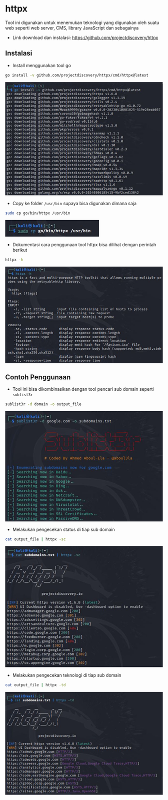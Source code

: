 # httpx
Tool ini digunakan untuk menemukan teknologi yang digunakan oleh suatu web seperti web server, CMS, library JavaScript dan sebagainya

- Link download dan instalasi: https://github.com/projectdiscovery/httpx

## Instalasi
- Install menggunakan tool go
```sh
go install -v github.com/projectdiscovery/httpx/cmd/httpx@latest
```

![alt text](https://github.com/rahardian-dwi-saputra/bugbounty-tools/blob/main/assets/httpx/httpx%201.JPG)

- Copy ke folder `/usr/bin` supaya bisa digunakan dimana saja
```sh
sudo cp go/bin/httpx /usr/bin
```

![alt text](https://github.com/rahardian-dwi-saputra/bugbounty-tools/blob/main/assets/httpx/httpx%202.JPG)

- Dokumentasi cara penggunaan tool httpx bisa dilihat dengan perintah berikut
```sh
httpx -h
```

![alt text](https://github.com/rahardian-dwi-saputra/bugbounty-tools/blob/main/assets/httpx/httpx%203.JPG)

## Contoh Penggunaan
- Tool ini bisa dikombinasikan dengan tool pencari sub domain seperti `sublist3r`
```sh
sublist3r -d domain -o output_file
```

![alt text](https://github.com/rahardian-dwi-saputra/bugbounty-tools/blob/main/assets/httpx/httpx%204.JPG)

- Melakukan pengecekan status di tiap sub domain
```sh
cat output_file | httpx -sc
```

![alt text](https://github.com/rahardian-dwi-saputra/bugbounty-tools/blob/main/assets/httpx/httpx%205.JPG)

- Melakukan pengecekan teknologi di tiap sub domain
```sh
cat output_file | httpx -td
```

![alt text](https://github.com/rahardian-dwi-saputra/bugbounty-tools/blob/main/assets/httpx/httpx%206.JPG)